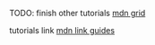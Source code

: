 TODO: finish other tutorials [mdn grid](https://developer.mozilla.org/en-US/docs/Web/CSS/CSS_Grid_Layout)

tutorials link [mdn link guides](https://developer.mozilla.org/en-US/docs/Web/CSS/CSS_Grid_Layout)
